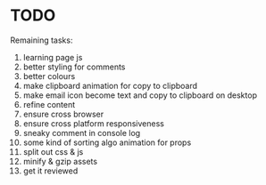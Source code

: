 # TODO
Remaining tasks:
1. learning page js
1. better styling for comments
1. better colours
1. make clipboard animation for copy to clipboard
1. make email icon become text and copy to clipboard on desktop
1. refine content
1. ensure cross browser
1. ensure cross platform responsiveness
1. sneaky comment in console log
1. some kind of sorting algo animation for props
1. split out css & js
1. minify & gzip assets
1. get it reviewed
